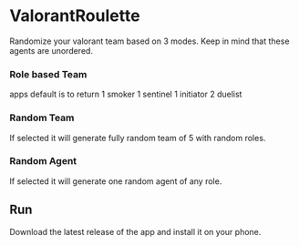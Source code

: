 # ValorantRoulette
Randomize your valorant team based on 3 modes.
Keep in mind that these agents are unordered.

### Role based Team
apps default is to return 1 smoker 1 sentinel 1 initiator 2 duelist 

### Random Team
If selected it will generate fully random team of 5 with random roles.

### Random Agent
If selected it will generate one random agent of any role.

## **Run**
Download the latest release of the app and install it on your phone.


